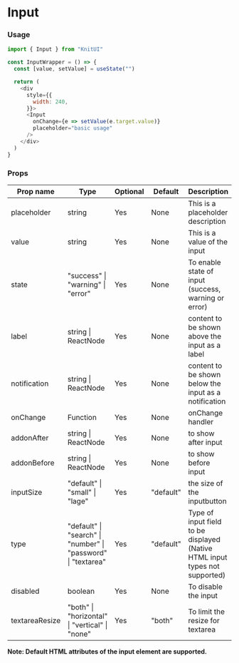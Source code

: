 <!-- STORY -->

# Input

### Usage

```javascript
import { Input } from "KnitUI"

const InputWrapper = () => {
  const [value, setValue] = useState("")

  return (
    <div
      style={{
        width: 240,
      }}>
      <Input
        onChange={e => setValue(e.target.value)}
        placeholder="basic usage"
      />
    </div>
  )
}
```

### Props

| Prop name      | Type                                                          | Optional | Default   | Description                                                                 |
| -------------- | ------------------------------------------------------------- | -------- | --------- | --------------------------------------------------------------------------- |
| placeholder    | string                                                        | Yes      | None      | This is a placeholder description                                           |
| value          | string                                                        | Yes      | None      | This is a value of the input                                                |
| state          | "success" \| "warning" \| "error"                             | Yes      | None      | To enable state of input (success, warning or error)                        |
| label          | string \| ReactNode                                           | Yes      | None      | content to be shown above the input as a label                              |
| notification   | string \| ReactNode                                           | Yes      | None      | content to be shown below the input as a notification                       |
| onChange       | Function                                                      | Yes      | None      | onChange handler                                                            |
| addonAfter     | string \| ReactNode                                           | Yes      | None      | to show after input                                                         |
| addonBefore    | string \| ReactNode                                           | Yes      | None      | to show before input                                                        |
| inputSize      | "default" \| "small" \| "lage"                                | Yes      | "default" | the size of the inputbutton                                                 |
| type           | "default" \| "search" \| "number" \| "password" \| "textarea" | Yes      | "default" | Type of input field to be displayed (Native HTML input types not supported) |
| disabled       | boolean                                                       | Yes      | None      | To disable the input                                                        |
| textareaResize | "both" \| "horizontal" \| "vertical" \| "none"                | Yes      | "both"    | To limit the resize for textarea                                            |

**Note: Default HTML attributes of the input element are supported.**
